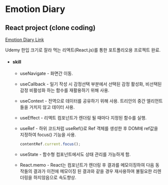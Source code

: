 # Emotion Diary

## React project (clone coding)

[Emotion Diary Link](https://gavin-emotiondiary-project.web.app/)

Udemy 한입 크기로 잘라 먹는 리액트(React.js)를 통한 포트폴리오용 프로젝트 완료.

* <h4>skill</h4>

  * useNavigate - 화면간 이동.    
  * useCallback - 일기 작성 시 감정선택 부분에서 선택된 감정 활성화, 비선택된 감정 비활성화 하는 함수를 재활용하기 위해 사용.
  * useContext - 전역으로 데이터를 공유하기 위해 사용. 트리안의 중간 엘리먼트들을 거치지 않고 데이터 사용.
  * useEffect - 리액트 컴포넌트가 렌더링 될 때마다 지정된 함수를 실행.
  * useRef - 하위 코드처럼 useRef()로 Ref 객체를 생성한 후 DOM에 ref값을 지정하여 focus() 기능을 사용.
  
     ```Javascript
     contentRef.current.focus();
     ```
    
  * useState - 함수형 컴포넌트에서도 상태 관리를 가능하게 함.
  * React.memo - React는 컴포넌트가 렌더링 후 결과를 메모이징하여 다음 동작들의 결과가 이전에 메모이징 된 결과와 같을 경우 재사용하여 불필요한 리렌더링을 하지않음으로 속도향상.
